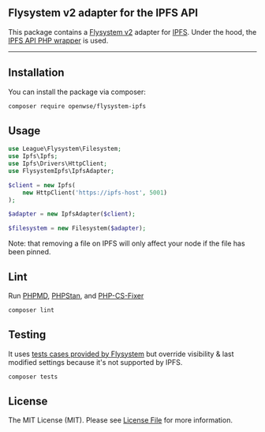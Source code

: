 ## Flysystem v2 adapter for the IPFS API

This package contains a [Flysystem v2](https://flysystem.thephpleague.com/) adapter for [IPFS](https://ipfs.io/). Under the hood, the [IPFS API PHP wrapper](https://github.com/openwse/ipfs-api) is used.

---


## Installation

You can install the package via composer:

``` bash
composer require openwse/flysystem-ipfs
```


## Usage

```php
use League\Flysystem\Filesystem;
use Ipfs\Ipfs;
use Ipfs\Drivers\HttpClient;
use FlysystemIpfs\IpfsAdapter;

$client = new Ipfs(
    new HttpClient('https://ipfs-host', 5001)
);

$adapter = new IpfsAdapter($client);

$filesystem = new Filesystem($adapter);
```
Note: that removing a file on IPFS will only affect your node if the file has been pinned.


## Lint
Run [PHPMD](https://phpmd.org/), [PHPStan](https://phpstan.org/), and [PHP-CS-Fixer](https://github.com/FriendsOfPhp/PHP-CS-Fixer)
``` bash
composer lint
```


## Testing
It uses [tests cases provided by Flysystem](https://flysystem.thephpleague.com/v2/docs/advanced/creating-an-adapter/) but override visibility & last modified settings because it's not supported by IPFS.

``` bash
composer tests
```


## License

The MIT License (MIT). Please see [License File](LICENSE.md) for more information.

